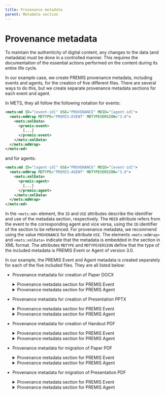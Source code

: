 ```yaml
---
title: Provenance metadata
parent: Metadata section
---
```

# Provenance metadata

To maintain the authenticity of digital content, any changes to the data (and metadata) must be done in a controlled manner. This requires the documentation of the essential actions performed on the content during its entire life cycle.

In our example case, we create PREMIS provenance metadata, including events and agents, for the creation of five different files. There are several ways to do this, but we create separate provenance metadata sections for each event and agent.

In METS, they all follow the following notation for events:

```xml
<mets:md ID="[event-id]" USE="PROVENANCE" MDID="[agent-id]">
  <mets:mdWrap MDTYPE="PREMIS:EVENT" MDTYPEVERSION="3.0">
    <mets:xmlData>
      <premis:event>
        [...]
      </premis:event>
    </mets:xmlData>
  </mets:mdWrap>
</mets:md>
```

and for agents:

```xml
<mets:md ID="[agent-id]" USE="PROVENANCE" MDID="[event-id]">
  <mets:mdWrap MDTYPE="PREMIS:AGENT" MDTYPEVERSION="3.0">
    <mets:xmlData>
      <premis:agent>
        [...]
      </premis:agent>
    </mets:xmlData>
  </mets:mdWrap>
</mets:md>
```

In the `<mets:md>` element, the `ID` and `USE` attributes describe the identifier and use of the metadata section, respectively. The `MDID` attribute refers from the event to the corresponding agent and vice versa, using the `ID` identifier of the section to be referenced. For provenance metadata, we recommend using the value `PROVENANCE` for the attribute `USE`. The elements `<mets:mdWrap>` and `<mets:xmlData>` indicate that the metadata is embedded in the section in XML format. The attributes `MDTYPE` and `MDTYPEVERSION` define that the type of the included metadata is PREMIS Event or Agent of version 3.0.

In our example, the PREMIS Event and Agent metadata is created separately for each of the five included files. They are all listed below:

- Provenance metadata for creation of Paper DOCX

  <details markdown="block">

  <summary>Provenance metadata section for PREMIS Event</summary>

  ```xml
  <mets:md ID="event-001" USE="PROVENANCE" MDID="agent-001">
    <mets:mdWrap MDTYPE="PREMIS:EVENT" MDTYPEVERSION="3.0">
    <mets:xmlData>
      <premis:event>
      <premis:eventIdentifier>
        <premis:eventIdentifierType>local</premis:eventIdentifierType>
        <premis:eventIdentifierValue>event-001</premis:eventIdentifierValue>
      </premis:eventIdentifier>
      <premis:eventType authority="premisEventType"
        authorityURI="http://id.loc.gov/vocabulary/preservation/eventType"
        valueURI="http://id.loc.gov/vocabulary/preservation/eventType/cre">creation</premis:eventType>
      <premis:eventDateTime>2021-12-01T15:05</premis:eventDateTime>
      <premis:eventDetailInformation>
        <premis:eventDetail>Object created with Microsoft Office Word</premis:eventDetail>
      </premis:eventDetailInformation>
      <premis:linkingAgentIdentifier>
        <premis:linkingAgentIdentifierType>local</premis:linkingAgentIdentifierType>
        <premis:linkingAgentIdentifierValue>agent-001</premis:linkingAgentIdentifierValue>
        <premis:linkingAgentRole
          authority="premisEventRelatedAgentRole"
          authorityURI="http://id.loc.gov/vocabulary/preservation/eventRelatedAgentRole"
          valueURI="http://id.loc.gov/vocabulary/preservation/eventRelatedAgentRole/exe">executing program</premis:linkingAgentRole>
      </premis:linkingAgentIdentifier>
      </premis:event>
    </mets:xmlData>
    </mets:mdWrap>
  </mets:md>
  ```

  </details>

  <details markdown="block">

  <summary>Provenance metadata section for PREMIS Agent</summary>

  ```xml
  <mets:md ID="agent-001" USE="PROVENANCE" MDID="event-001">
    <mets:mdWrap MDTYPE="PREMIS:AGENT" MDTYPEVERSION="3.0">
    <mets:xmlData>
      <premis:agent>
      <premis:agentIdentifier>
        <premis:agentIdentifierType>local</premis:agentIdentifierType>
        <premis:agentIdentifierValue>agent-001</premis:agentIdentifierValue>
      </premis:agentIdentifier>
      <premis:agentName>Microsoft Office Word</premis:agentName>
      <premis:agentType authority="premisAgentType"
        authorityURI="http://id.loc.gov/vocabulary/preservation/agentType"
        valueURI="http://id.loc.gov/vocabulary/preservation/agentType/sof">software</premis:agentType>
      <premis:linkingEventIdentifier>
        <premis:linkingEventIdentifierType>local</premis:linkingEventIdentifierType>
        <premis:linkingEventIdentifierValue>event-001</premis:linkingEventIdentifierValue>
      </premis:linkingEventIdentifier>
      </premis:agent>
    </mets:xmlData>
    </mets:mdWrap>
  </mets:md>
  ```

  </details>

- Provenance metadata for creation of Presentation PPTX

  <details markdown="block">

  <summary>Provenance metadata section for PREMIS Event</summary>

  ```xml
  <mets:md ID="event-002" USE="PROVENANCE" MDID="agent-002">
    <mets:mdWrap MDTYPE="PREMIS:EVENT" MDTYPEVERSION="3.0">
    <mets:xmlData>
      <premis:event>
      <premis:eventIdentifier>
        <premis:eventIdentifierType>local</premis:eventIdentifierType>
        <premis:eventIdentifierValue>event-002</premis:eventIdentifierValue>
      </premis:eventIdentifier>
      <premis:eventType authority="premisEventType"
        authorityURI="http://id.loc.gov/vocabulary/preservation/eventType"
        valueURI="http://id.loc.gov/vocabulary/preservation/eventType/cre">creation</premis:eventType>
      <premis:eventDateTime>2023-09-15T23:02</premis:eventDateTime>
      <premis:eventDetailInformation>
        <premis:eventDetail>Object created with Microsoft Office Powerpoint</premis:eventDetail>
      </premis:eventDetailInformation>
      <premis:linkingAgentIdentifier>
        <premis:linkingAgentIdentifierType>local</premis:linkingAgentIdentifierType>
        <premis:linkingAgentIdentifierValue>agent-002</premis:linkingAgentIdentifierValue>
        <premis:linkingAgentRole
          authority="premisEventRelatedAgentRole"
          authorityURI="http://id.loc.gov/vocabulary/preservation/eventRelatedAgentRole"
          valueURI="http://id.loc.gov/vocabulary/preservation/eventRelatedAgentRole/exe">executing program</premis:linkingAgentRole>
      </premis:linkingAgentIdentifier>
      </premis:event>
    </mets:xmlData>
    </mets:mdWrap>
  </mets:md>
  ```

  </details>

  <details markdown="block">

  <summary>Provenance metadata section for PREMIS Agent</summary>

  ```xml
  <mets:md ID="agent-002" USE="PROVENANCE" MDID="event-002">
    <mets:mdWrap MDTYPE="PREMIS:AGENT" MDTYPEVERSION="3.0">
    <mets:xmlData>
      <premis:agent>
      <premis:agentIdentifier>
        <premis:agentIdentifierType>local</premis:agentIdentifierType>
        <premis:agentIdentifierValue>agent-002</premis:agentIdentifierValue>
      </premis:agentIdentifier>
      <premis:agentName>Microsoft Office Powerpoint</premis:agentName>
      <premis:agentType authority="premisAgentType"
        authorityURI="http://id.loc.gov/vocabulary/preservation/agentType"
        valueURI="http://id.loc.gov/vocabulary/preservation/agentType/sof">software</premis:agentType>
      <premis:linkingEventIdentifier>
        <premis:linkingEventIdentifierType>local</premis:linkingEventIdentifierType>
        <premis:linkingEventIdentifierValue>event-002</premis:linkingEventIdentifierValue>
      </premis:linkingEventIdentifier>
      </premis:agent>
    </mets:xmlData>
    </mets:mdWrap>
  </mets:md>
  ```

  </details>

- Provenance metadata for creation of Handout PDF

  <details markdown="block">

  <summary>Provenance metadata section for PREMIS Event</summary>    

  ```xml
  <mets:md ID="event-003" USE="PROVENANCE" MDID="agent-003">
    <mets:mdWrap MDTYPE="PREMIS:EVENT" MDTYPEVERSION="3.0">
    <mets:xmlData>
      <premis:event>
      <premis:eventIdentifier>
        <premis:eventIdentifierType>local</premis:eventIdentifierType>
        <premis:eventIdentifierValue>event-003</premis:eventIdentifierValue>
      </premis:eventIdentifier>
      <premis:eventType authority="premisEventType"
        authorityURI="http://id.loc.gov/vocabulary/preservation/eventType"
        valueURI="http://id.loc.gov/vocabulary/preservation/eventType/cre">creation</premis:eventType>
      <premis:eventDateTime>2023-09-19T16:09:15</premis:eventDateTime>
      <premis:eventDetailInformation>
        <premis:eventDetail>Object created from Microsoft Word for Windows</premis:eventDetail>
      </premis:eventDetailInformation>
      <premis:linkingAgentIdentifier>
        <premis:linkingAgentIdentifierType>local</premis:linkingAgentIdentifierType>
        <premis:linkingAgentIdentifierValue>agent-003</premis:linkingAgentIdentifierValue>
        <premis:linkingAgentRole authority="premisEventRelatedAgentRole"
          authorityURI="http://id.loc.gov/vocabulary/preservation/eventRelatedAgentRole"
          valueURI="http://id.loc.gov/vocabulary/preservation/eventRelatedAgentRole/exe">executing program</premis:linkingAgentRole>
      </premis:linkingAgentIdentifier>
      </premis:event>
    </mets:xmlData>
    </mets:mdWrap>
  </mets:md>
  ```

  </details>

  <details markdown="block">

  <summary>Provenance metadata section for PREMIS Agent</summary>

  ```xml
  <mets:md ID="agent-003" USE="PROVENANCE" MDID="event-003">
    <mets:mdWrap MDTYPE="PREMIS:AGENT" MDTYPEVERSION="3.0">
    <mets:xmlData>
      <premis:agent>
      <premis:agentIdentifier>
        <premis:agentIdentifierType>local</premis:agentIdentifierType>
        <premis:agentIdentifierValue>agent-003</premis:agentIdentifierValue>
      </premis:agentIdentifier>
      <premis:agentName>Microsoft Word</premis:agentName>
      <premis:agentType authority="premisAgentType"
        authorityURI="http://id.loc.gov/vocabulary/preservation/agentType"
        valueURI="http://id.loc.gov/vocabulary/preservation/agentType/sof">software</premis:agentType>
      <premis:linkingEventIdentifier>
        <premis:linkingEventIdentifierType>local</premis:linkingEventIdentifierType>
        <premis:linkingEventIdentifierValue>event-003</premis:linkingEventIdentifierValue>
      </premis:linkingEventIdentifier>
      </premis:agent>
    </mets:xmlData>
    </mets:mdWrap>
  </mets:md>
  ```

  </details>

- Provenance metadata for migration of Paper PDF

  <details markdown="block">

  <summary>Provenance metadata section for PREMIS Event</summary>

  ```xml
  <mets:md ID="event-004" USE="PROVENANCE" MDID="agent-004">
    <mets:mdWrap MDTYPE="PREMIS:EVENT" MDTYPEVERSION="3.0">
    <mets:xmlData>
      <premis:event>
      <premis:eventIdentifier>
        <premis:eventIdentifierType>local</premis:eventIdentifierType>
        <premis:eventIdentifierValue>event-004</premis:eventIdentifierValue>
      </premis:eventIdentifier>
      <premis:eventType authority="premisEventType"
        authorityURI="http://id.loc.gov/vocabulary/preservation/eventType"
        valueURI="http://id.loc.gov/vocabulary/preservation/eventType/mig">migration</premis:eventType>
      <premis:eventDateTime>2023-11-01T19:52:59</premis:eventDateTime>
      <premis:eventDetailInformation>
        <premis:eventDetail>Object migrated from Microsoft Word for Windows to
          Acrobat PDF 1.4 - Portable Document Format</premis:eventDetail>
      </premis:eventDetailInformation>
      <premis:linkingAgentIdentifier>
        <premis:linkingAgentIdentifierType>local</premis:linkingAgentIdentifierType>
        <premis:linkingAgentIdentifierValue>agent-004</premis:linkingAgentIdentifierValue>
        <premis:linkingAgentRole authority="premisEventRelatedAgentRole"
          authorityURI="http://id.loc.gov/vocabulary/preservation/eventRelatedAgentRole"
          valueURI="http://id.loc.gov/vocabulary/preservation/eventRelatedAgentRole/exe">executing program</premis:linkingAgentRole>
      </premis:linkingAgentIdentifier>
      </premis:event>
    </mets:xmlData>
    </mets:mdWrap>
  </mets:md>
  ```

  </details>

  <details markdown="block">

  <summary>Provenance metadata section for PREMIS Agent</summary>

  ```xml
  <mets:md ID="agent-004" USE="PROVENANCE" MDID="event-004">
    <mets:mdWrap MDTYPE="PREMIS:AGENT" MDTYPEVERSION="3.0">
    <mets:xmlData>
      <premis:agent>
      <premis:agentIdentifier>
        <premis:agentIdentifierType>local</premis:agentIdentifierType>
        <premis:agentIdentifierValue>agent-004</premis:agentIdentifierValue>
      </premis:agentIdentifier>
      <premis:agentName>macOS Version 12.6.8 (Build 21G725) Quartz PDFContext</premis:agentName>
      <premis:agentType authority="premisAgentType"
        authorityURI="http://id.loc.gov/vocabulary/preservation/agentType"
        valueURI="http://id.loc.gov/vocabulary/preservation/agentType/sof">software</premis:agentType>
      <premis:linkingEventIdentifier>
        <premis:linkingEventIdentifierType>local</premis:linkingEventIdentifierType>
        <premis:linkingEventIdentifierValue>event-004</premis:linkingEventIdentifierValue>
      </premis:linkingEventIdentifier>
      </premis:agent>
    </mets:xmlData>
    </mets:mdWrap>
  </mets:md>
  ```

  </details>

- Provenance metadata for migration of Presentation PDF

  <details markdown="block">

  <summary>Provenance metadata section for PREMIS Event</summary>

  ```xml
  <mets:md ID="event-005" USE="PROVENANCE" MDID="agent-005">
    <mets:mdWrap MDTYPE="PREMIS:EVENT" MDTYPEVERSION="3.0">
    <mets:xmlData>
      <premis:event>
      <premis:eventIdentifier>
        <premis:eventIdentifierType>local</premis:eventIdentifierType>
        <premis:eventIdentifierValue>event-005</premis:eventIdentifierValue>
      </premis:eventIdentifier>
      <premis:eventType authority="premisEventType"
        authorityURI="http://id.loc.gov/vocabulary/preservation/eventType"
        valueURI="http://id.loc.gov/vocabulary/preservation/eventType/mig">migration</premis:eventType>
      <premis:eventDateTime>2023-09-15T23:09:29</premis:eventDateTime>
      <premis:eventDetailInformation>
        <premis:eventDetail>Object migrated from Microsoft Powerpoint for
          Windows to Acrobat PDF 1.7 - Portable Document Format</premis:eventDetail>
      </premis:eventDetailInformation>
      <premis:linkingAgentIdentifier>
        <premis:linkingAgentIdentifierType>local</premis:linkingAgentIdentifierType>
        <premis:linkingAgentIdentifierValue>agent-005</premis:linkingAgentIdentifierValue>
        <premis:linkingAgentRole authority="premisEventRelatedAgentRole"
          authorityURI="http://id.loc.gov/vocabulary/preservation/eventRelatedAgentRole"
          valueURI="http://id.loc.gov/vocabulary/preservation/eventRelatedAgentRole/exe">executing program</premis:linkingAgentRole>
      </premis:linkingAgentIdentifier>
      </premis:event>
    </mets:xmlData>
    </mets:mdWrap>
  </mets:md>
  ```

  </details>

  <details markdown="block">

  <summary>Provenance metadata section for PREMIS Agent</summary>

  ```xml
  <mets:md ID="agent-005" USE="PROVENANCE" MDID="event-005">
    <mets:mdWrap MDTYPE="PREMIS:AGENT" MDTYPEVERSION="3.0">
    <mets:xmlData>
      <premis:agent>
      <premis:agentIdentifier>
        <premis:agentIdentifierType>local</premis:agentIdentifierType>
        <premis:agentIdentifierValue>agent-005</premis:agentIdentifierValue>
      </premis:agentIdentifier>
      <premis:agentName>Microsoft® PowerPoint® for Microsoft 365</premis:agentName>
      <premis:agentType authority="premisAgentType"
        authorityURI="http://id.loc.gov/vocabulary/preservation/agentType"
        valueURI="http://id.loc.gov/vocabulary/preservation/agentType/sof">software</premis:agentType>
      <premis:linkingEventIdentifier>
        <premis:linkingEventIdentifierType>local</premis:linkingEventIdentifierType>
        <premis:linkingEventIdentifierValue>event-005</premis:linkingEventIdentifierValue>
      </premis:linkingEventIdentifier>
      </premis:agent>
    </mets:xmlData>
    </mets:mdWrap>
  </mets:md>
  ```

  </details>
